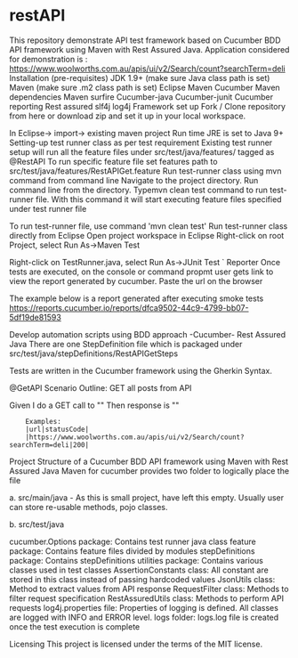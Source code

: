 # restAPI
This repository demonstrate API test framework based on Cucumber BDD API framework using Maven with Rest Assured Java. Application considered for demonstration is : https://www.woolworths.com.au/apis/ui/v2/Search/count?searchTerm=deli
Installation (pre-requisites)
JDK 1.9+ (make sure Java class path is set)
Maven (make sure .m2 class path is set)
Eclipse
Maven
Cucumber
Maven dependencies
Maven surfire
Cucumber-java
Cucumber-junit
Cucumber reporting
Rest assured
slf4j
log4j
Framework set up
Fork / Clone repository from here or download zip and set it up in your local workspace.

In Eclipse-> import-> existing maven project
Run time JRE is set to Java 9+
Setting-up test runner class as per test requirement
Existing test runner setup will run all the feature files under src/test/java/features/ tagged as @RestAPI
To run specific feature file set features path to src/test/java/features/RestAPIGet.feature
Run test-runner class using mvn command from command line
Navigate to the project directory. Run command line from the directory. Typemvn clean test command to run test-runner file. With this command it will start executing feature files specified under test runner file

To run test-runner file, use command 'mvn clean test'
Run test-runner class directly from Eclipse
Open project workspace in Eclipse
Right-click on root Project, select Run As->Maven Test

Right-click on TestRunner.java, select Run As->JUnit Test `
Reporter
Once tests are executed, on the console or command propmt user gets link to view the report generated by cucumber. Paste the url on the browser

The example below is a report generated after executing smoke tests https://reports.cucumber.io/reports/dfca9502-44c9-4799-bb07-5df19de81593

Develop automation scripts using BDD approach -Cucumber- Rest Assured Java
There are one StepDefinition file which is packaged under src/test/java/stepDefinitions/RestAPIGetSteps

Tests are written in the Cucumber framework using the Gherkin Syntax.

@GetAPI
Scenario Outline: GET all posts from API

Given I do a GET call to "<url>"
Then response is "<statusCode>"

        Examples:
        |url|statusCode|
        |https://www.woolworths.com.au/apis/ui/v2/Search/count?searchTerm=deli|200|

Project Structure of a Cucumber BDD API framework using Maven with Rest Assured Java
Maven for cucumber provides two folder to logically place the file

a. src/main/java - As this is small project, have left this empty. Usually user can store re-usable methods, pojo classes.

b. src/test/java

cucumber.Options package: Contains test runner java class
feature package: Contains feature files divided by modules
stepDefinitions package: Contains stepDefinitions
utilities package: Contains various classes used in test classes
AssertionConstants class: All constant are stored in this class instead of passing hardcoded values
JsonUtils class: Method to extract values from API response
RequestFilter class: Methods to filter request specification
RestAssuredUtils class: Methods to perform API requests
log4j.properties file: Properties of logging is defined. All classes are logged with INFO and ERROR level.
logs folder: logs.log file is created once the test execution is complete

Licensing
This project is licensed under the terms of the MIT license.

